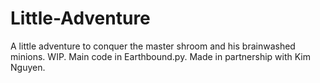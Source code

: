 # Little-Adventure
A little adventure to conquer the master shroom and his brainwashed minions.
WIP.
Main code in Earthbound.py.
Made in partnership with Kim Nguyen.
